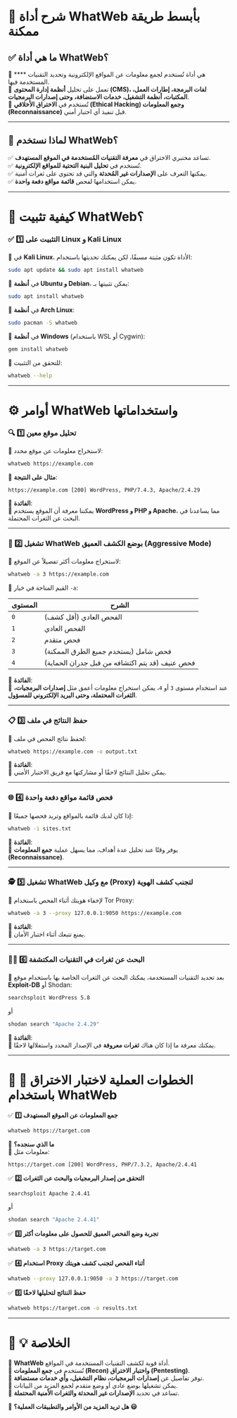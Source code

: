 # 🔎 **شرح أداة WhatWeb بأبسط طريقة ممكنة**

## ✅ **ما هي أداة WhatWeb؟**

🔹 **** هي أداة تُستخدم لجمع معلومات عن المواقع الإلكترونية وتحديد التقنيات المستخدمة فيها.  
🔹 تعمل على تحليل **أنظمة إدارة المحتوى (CMS)، لغات البرمجة، إطارات العمل، المكتبات، أنظمة التشغيل، خدمات الاستضافة، وحتى إصدارات البرمجيات**.  
🔹 تُستخدم في **الاختراق الأخلاقي (Ethical Hacking) وجمع المعلومات (Reconnaissance)** قبل تنفيذ أي اختبار أمني.

---

## 🎯 **لماذا نستخدم WhatWeb؟**

✅ تساعد مختبري الاختراق في **معرفة التقنيات المُستخدمة في الموقع المستهدف**.  
✅ تُستخدم في **تحليل البنية التحتية للمواقع الإلكترونية**.  
✅ يمكنها التعرف على **الإصدارات غير المُحدثة** والتي قد تحتوي على ثغرات أمنية.  
✅ يمكن استخدامها لفحص **قائمة مواقع دفعة واحدة**.

---

# 🚀 **كيفية تثبيت WhatWeb؟**

### ✅ **1️⃣ التثبيت على Linux و Kali Linux**

📌 في **Kali Linux**، الأداة تكون مثبتة مسبقًا، لكن يمكنك تحديثها باستخدام:

```bash
sudo apt update && sudo apt install whatweb
```

📌 في **أنظمة Ubuntu و Debian**، يمكن تثبيتها بـ:

```bash
sudo apt install whatweb
```

📌 في **أنظمة Arch Linux**:

```bash
sudo pacman -S whatweb
```

📌 في **أنظمة Windows** (باستخدام WSL أو Cygwin):

```bash
gem install whatweb
```

📌 للتحقق من التثبيت:

```bash
whatweb --help
```

---

# ⚙️ **أوامر WhatWeb واستخداماتها**

### 🔍 **1️⃣ تحليل موقع معين**

📌 لاستخراج معلومات عن موقع محدد:

```bash
whatweb https://example.com
```

📌 **مثال على النتيجة**:

```
https://example.com [200] WordPress, PHP/7.4.3, Apache/2.4.29
```

📌 **الفائدة**:  
🔹 يمكننا معرفة أن الموقع يستخدم **WordPress و PHP و Apache**، مما يساعدنا في البحث عن الثغرات المحتملة.

---

### 🚀 **2️⃣ تشغيل WhatWeb بوضع الكشف العميق (Aggressive Mode)**

📌 لاستخراج معلومات أكثر تفصيلاً عن الموقع:

```bash
whatweb -a 3 https://example.com
```

📌 القيم المتاحة في خيار `-a`:

| المستوى | الشرح                                          |
| ------- | ---------------------------------------------- |
| `0`     | الفحص العادي (أقل كشف)                         |
| `1`     | الفحص العادي                                   |
| `2`     | فحص متقدم                                      |
| `3`     | فحص شامل (يستخدم جميع الطرق الممكنة)           |
| `4`     | فحص عنيف (قد يتم اكتشافه من قبل جدران الحماية) |

📌 **الفائدة**:  
🔹 عند استخدام مستوى `3` أو `4`، يمكن استخراج معلومات أعمق مثل **إصدارات البرمجيات، الثغرات المحتملة، وحتى البريد الإلكتروني للمسؤول**.

---

### 📋 **3️⃣ حفظ النتائج في ملف**

📌 لحفظ نتائج الفحص في ملف:

```bash
whatweb https://example.com -o output.txt
```

📌 **الفائدة**:  
🔹 يمكن تحليل النتائج لاحقًا أو مشاركتها مع فريق الاختبار الأمني.

---

### 🌐 **4️⃣ فحص قائمة مواقع دفعة واحدة**

📌 إذا كان لديك قائمة بالمواقع وتريد فحصها جميعًا:

```bash
whatweb -i sites.txt
```

📌 **الفائدة**:  
🔹 يوفر وقتًا عند تحليل عدة أهداف، مما يسهل عملية **جمع المعلومات (Reconnaissance)**.

---

### 🕵️ **5️⃣ تشغيل WhatWeb مع وكيل (Proxy) لتجنب كشف الهوية**

📌 لإخفاء هويتك أثناء الفحص باستخدام Tor Proxy:

```bash
whatweb -a 3 --proxy 127.0.0.1:9050 https://example.com
```

📌 **الفائدة**:  
🔹 يمنع تتبعك أثناء اختبار الأمان.

---

### 🏴‍☠️ **6️⃣ البحث عن ثغرات في التقنيات المكتشفة**

📌 بعد تحديد التقنيات المستخدمة، يمكنك البحث عن الثغرات الخاصة بها باستخدام موقع **Exploit-DB** أو Shodan:

```bash
searchsploit WordPress 5.8
```

أو

```bash
shodan search "Apache 2.4.29"
```

📌 **الفائدة**:  
🔹 يمكنك معرفة ما إذا كان هناك **ثغرات معروفة** في الإصدار المحدد واستغلالها لاحقًا.

---

# 🎯 **📌 الخطوات العملية لاختبار الاختراق باستخدام WhatWeb**

✅ **1️⃣ جمع المعلومات عن الموقع المستهدف**

```bash
whatweb https://target.com
```

📌 **ما الذي سنجده؟**  
🔹 معلومات مثل:

```
https://target.com [200] WordPress, PHP/7.3.2, Apache/2.4.41
```

✅ **2️⃣ التحقق من إصدار البرمجيات والبحث عن الثغرات**

```bash
searchsploit Apache 2.4.41
```

أو

```bash
shodan search "Apache 2.4.41"
```

✅ **3️⃣ تجربة وضع الفحص العميق للحصول على معلومات أكثر**

```bash
whatweb -a 3 https://target.com
```

✅ **4️⃣ استخدام Proxy أثناء الفحص لتجنب كشف هويتك**

```bash
whatweb --proxy 127.0.0.1:9050 -a 3 https://target.com
```

✅ **5️⃣ حفظ النتائج لتحليلها لاحقًا**

```bash
whatweb https://target.com -o results.txt
```

---

# 🚀 **💡 الخلاصة**

📌 **WhatWeb** أداة قوية لكشف التقنيات المستخدمة في المواقع.  
📌 تُستخدم في **جمع المعلومات (Recon) واختبار الاختراق (Pentesting)**.  
📌 توفر تفاصيل عن **إصدارات البرمجيات، نظام التشغيل، وأي خدمات مستضافة**.  
📌 يمكن تشغيلها بوضع عادي أو وضع متقدم لجمع المزيد من البيانات.  
📌 تساعد في تحديد **الإصدارات غير المحدثة والثغرات الأمنية المحتملة**.

🔴 **هل تريد المزيد من الأوامر والتطبيقات العملية؟ 😃**